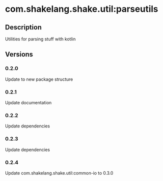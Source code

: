 # com.shakelang.shake.util:parseutils
## Description
Utilities for parsing stuff with kotlin
## Versions
### 0.2.0
Update to new package structure
### 0.2.1
Update documentation
### 0.2.2
Update dependencies
### 0.2.3
Update dependencies
### 0.2.4
Update com.shakelang.shake.util:common-io to 0.3.0